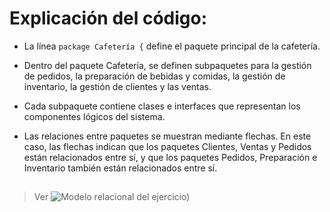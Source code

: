 # Explicación del código:

* La línea `package Cafetería {` define el paquete principal de la cafetería.

* Dentro del paquete Cafetería, se definen subpaquetes para la gestión de pedidos, la preparación de bebidas y comidas, la gestión de inventario, la gestión de clientes y las ventas.

* Cada subpaquete contiene clases e interfaces que representan los componentes lógicos del sistema.

* Las relaciones entre paquetes se muestran mediante flechas. En este caso, las flechas indican que los paquetes Clientes, Ventas y Pedidos están relacionados entre sí, y que los paquetes Pedidos, Preparación e Inventario también están relacionados entre sí.


## 
> Ver
![Modelo relacional del ejercicio](image.png))
